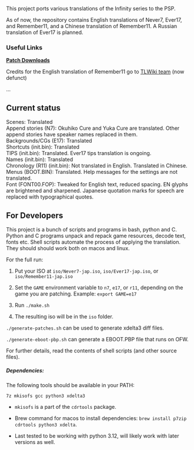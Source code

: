 
This project ports various translations of the Infinity series to the PSP.

As of now, the repository contains English translations of Never7, Ever17, and Remember11, and a Chinese translation of Remember11.
A Russian translation of Ever17 is planned.

### Useful Links

[**Patch Downloads**](https://github.com/bibarub/Infinity-PSP-English/releases)

Credits for the English translation of Remember11 go to [TLWiki team](http://web.archive.org/web/20180819171103/https://tlwiki.org/?title=Remember11_-_the_age_of_infinity) (now defunct)

...

Current status
-----------

Scenes: Translated  
Append stories (N7): Okuhiko Cure and Yuka Cure are translated. Other append stories have speaker names replaced in them.  
Backgrounds/CGs (E17): Translated  
Shortcuts (init.bin): Translated  
TIPS (init.bin): Translated. Ever17 tips translation is ongoing.  
Names (init.bin): Translated  
Chronology (R11) (init.bin): Not translated in English. Translated in Chinese.  
Menus (BOOT.BIN): Translated. Help messages for the settings are not translated.  
Font (FONT00.FOP): Tweaked for English text, reduced spacing. EN glyphs are brightened and sharpened. Japanese quotation marks for speech are replaced with typographical quotes.


For Developers
-----------

This project is a bunch of scripts and programs in bash, python and C. Python and C programs unpack and repack game resources, decode text, fonts etc. Shell scripts automate the process of applying the translation. They should should work both on macos and linux.

For the full run:

1. Put your ISO at `iso/Never7-jap.iso`, `iso/Ever17-jap.iso`, or `iso/Remember11-jap.iso`

2. Set the `GAME` environment variable to `n7`, `e17`, or `r11`, depending on the game you are patching. Example: `export GAME=e17`

3. Run `./make.sh`

4. The resulting iso will be in the `iso` folder.

`./generate-patches.sh` can be used to generate xdelta3 diff files.

`./generate-eboot-pbp.sh` can generate a EBOOT.PBP file that runs on OFW.

For further details, read the contents of shell scripts (and other source files).

##### Dependencies:

The following tools should be available in your PATH:

`7z mkisofs gcc python3 xdelta3`

- `mkisofs` is a part of the `cdrtools` package.

- Brew command for macos to install dependencies: `brew install p7zip cdrtools python3 xdelta`.

- Last tested to be working with python 3.12, will likely work with later versions as well.
